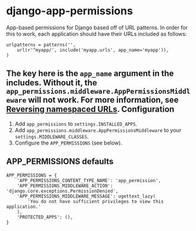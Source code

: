 django-app-permissions
======================

App-based permissions for Django based off of URL patterns. In order for this to work, each application should have their URLs included as follows:

    urlpatterns = patterns('',
        url(r'^myapp/', include('myapp.urls', app_name='myapp')),
    )
    
The key here is the `app_name` argument in the includes. Without it, the `app_permissions.middleware.AppPermissionsMiddleware` will not work. For more information, see [Reversing namespaced URLs](https://docs.djangoproject.com/en/dev/topics/http/urls/#reversing-namespaced-urls).
Configuration
-------------
1. Add `app_permissions` to `settings.INSTALLED_APPS`.
2. Add `app_permissions.middleware.AppPermissionsMiddleware` to your `settings.MIDDLEWARE_CLASSES`.
3. Configure the `APP_PERMISSIONS` (see below).


APP_PERMISSIONS defaults
------------------------
    APP_PERMISSIONS = {
        'APP_PERMISSIONS_CONTENT_TYPE_NAME': 'app_permission',
        'APP_PERMISSIONS_MIDDLEWARE_ACTION': 'django.core.exceptions.PermissionDenied',
        'APP_PERMISSIONS_MIDDLEWARE_MESSAGE': ugettext_lazy(
            'You do not have sufficient privileges to view this application.'
        ),
        'PROTECTED_APPS': (),
    }
